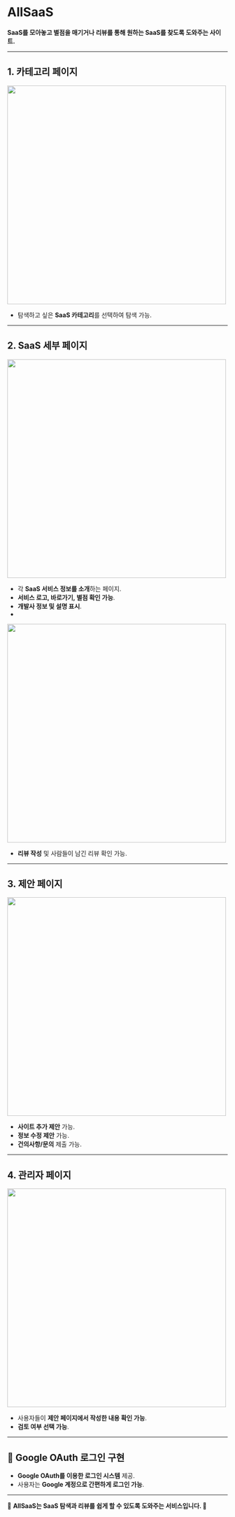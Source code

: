 # AllSaaS

**SaaS를 모아놓고 별점을 매기거나 리뷰를 통해 원하는 SaaS를 찾도록 도와주는 사이트.**

---

## 1. 카테고리 페이지  
<img src="https://github.com/user-attachments/assets/78db8169-0f33-4da1-8740-95f5ec96acee" width="500">

- 탐색하고 싶은 **SaaS 카테고리**를 선택하여 탐색 가능.

---

## 2. SaaS 세부 페이지  
<img src="https://github.com/user-attachments/assets/a50a6eaa-d2fd-4f69-9c24-b05a9038030c" width="500">


- 각 **SaaS 서비스 정보를 소개**하는 페이지.
- **서비스 로고, 바로가기, 별점 확인 가능**.
- **개발사 정보 및 설명 표시**.
- 
<img src="https://github.com/user-attachments/assets/cedfc851-6aa7-4d3a-b35c-6be796bf0aad" width="500">

- **리뷰 작성** 및 사람들이 남긴 리뷰 확인 가능.

---

## 3. 제안 페이지  
<img src="https://github.com/user-attachments/assets/a9e386c9-9a0d-46a5-b663-ba98686bf584" width="500">


- **사이트 추가 제안** 가능.
- **정보 수정 제안** 가능.
- **건의사항/문의** 제출 가능.

---

## 4. 관리자 페이지  
<img src="https://github.com/user-attachments/assets/5a0d4a2c-47f7-4214-b573-5ad768b3a210" width="500">

- 사용자들이 **제안 페이지에서 작성한 내용 확인 가능**.
- **검토 여부 선택 가능**.

---

## 🔑 Google OAuth 로그인 구현
- **Google OAuth를 이용한 로그인 시스템** 제공.
- 사용자는 **Google 계정으로 간편하게 로그인 가능**.

---

📌 **AllSaaS는 SaaS 탐색과 리뷰를 쉽게 할 수 있도록 도와주는 서비스입니다. 🚀**
